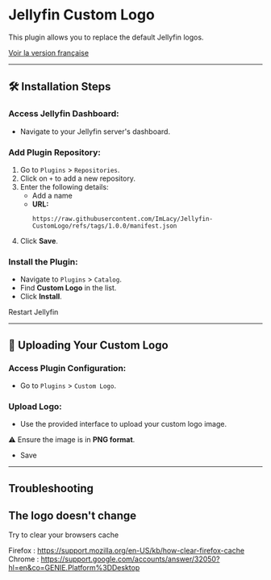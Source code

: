 # Jellyfin Custom Logo

This plugin allows you to replace the default Jellyfin logos.

[Voir la version française](https://github.com/ImLacy/Jellyfin-CustomLogo/blob/main/README_FR.md)

---

## 🛠️ Installation Steps

### Access Jellyfin Dashboard:

- Navigate to your Jellyfin server's dashboard.

### Add Plugin Repository:

1. Go to `Plugins` > `Repositories`.
2. Click on `+` to add a new repository.
3. Enter the following details:
    - Add a name
    - **URL:**
      ```
      https://raw.githubusercontent.com/ImLacy/Jellyfin-CustomLogo/refs/tags/1.0.0/manifest.json
      ```
4. Click **Save**.

### Install the Plugin:

- Navigate to `Plugins` > `Catalog`.
- Find **Custom Logo** in the list.
- Click **Install**.

Restart Jellyfin

---

## 🎨 Uploading Your Custom Logo

### Access Plugin Configuration:

- Go to `Plugins` > `Custom Logo`.

### Upload Logo:

- Use the provided interface to upload your custom logo image.

⚠️ Ensure the image is in **PNG format**.

- Save
---

## Troubleshooting

## The logo doesn't change
Try to clear your browsers cache

Firefox : https://support.mozilla.org/en-US/kb/how-clear-firefox-cache
Chrome : https://support.google.com/accounts/answer/32050?hl=en&co=GENIE.Platform%3DDesktop

